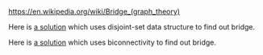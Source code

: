https://en.wikipedia.org/wiki/Bridge_(graph_theory)

Here is [a solution](https://community.topcoder.com/stat?c=problem_solution&cr=22858920&rd=17422&pm=15257) which uses disjoint-set data structure to find out bridge. 

Here is [a solution](https://community.topcoder.com/stat?c=problem_solution&cr=22858920&rd=17422&pm=15257) which uses biconnectivity to find out bridge. 
